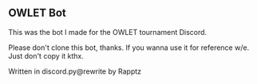 ## OWLET Bot
This was the bot I made for the OWLET tournament Discord.

Please don't clone this bot, thanks. If you wanna use it for reference w/e. Just don't copy it kthx.

Written in discord.py@rewrite by Rapptz
